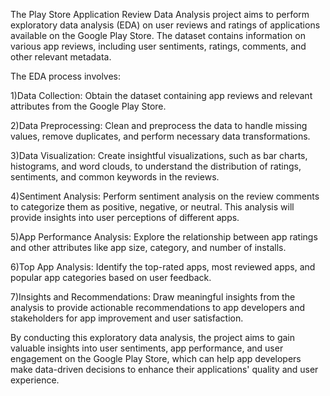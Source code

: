 The Play Store Application Review Data Analysis project aims to perform exploratory data analysis (EDA) on user reviews and ratings of applications available on the Google Play Store. The dataset contains information on various app reviews, including user sentiments, ratings, comments, and other relevant metadata.

The EDA process involves:

1)Data Collection: Obtain the dataset containing app reviews and relevant attributes from the Google Play Store.

2)Data Preprocessing: Clean and preprocess the data to handle missing values, remove duplicates, and perform necessary data transformations.

3)Data Visualization: Create insightful visualizations, such as bar charts, histograms, and word clouds, to understand the distribution of ratings, sentiments, and common keywords in the reviews.

4)Sentiment Analysis: Perform sentiment analysis on the review comments to categorize them as positive, negative, or neutral. This analysis will provide insights into user perceptions of different apps.

5)App Performance Analysis: Explore the relationship between app ratings and other attributes like app size, category, and number of installs.

6)Top App Analysis: Identify the top-rated apps, most reviewed apps, and popular app categories based on user feedback.

7)Insights and Recommendations: Draw meaningful insights from the analysis to provide actionable recommendations to app developers and stakeholders for app improvement and user satisfaction.

By conducting this exploratory data analysis, the project aims to gain valuable insights into user sentiments, app performance, and user engagement on the Google Play Store, which can help app developers make data-driven decisions to enhance their applications' quality and user experience.

